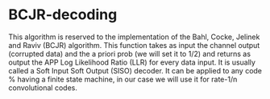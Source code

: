 # BCJR-decoding
This algorithm is reserved to the implementation of the Bahl, Cocke, Jelinek and Raviv (BCJR) algorithm. This function takes as input the channel output (corrupted data) and the a priori prob (we will set it to 1/2) and returns as output the APP Log Likelihood Ratio (LLR) for every data input. It is usually called a Soft Input Soft Output (SISO) decoder. It can be applied to any code % having a finite state machine, in our case we will use it for rate-1/n convolutional codes.
